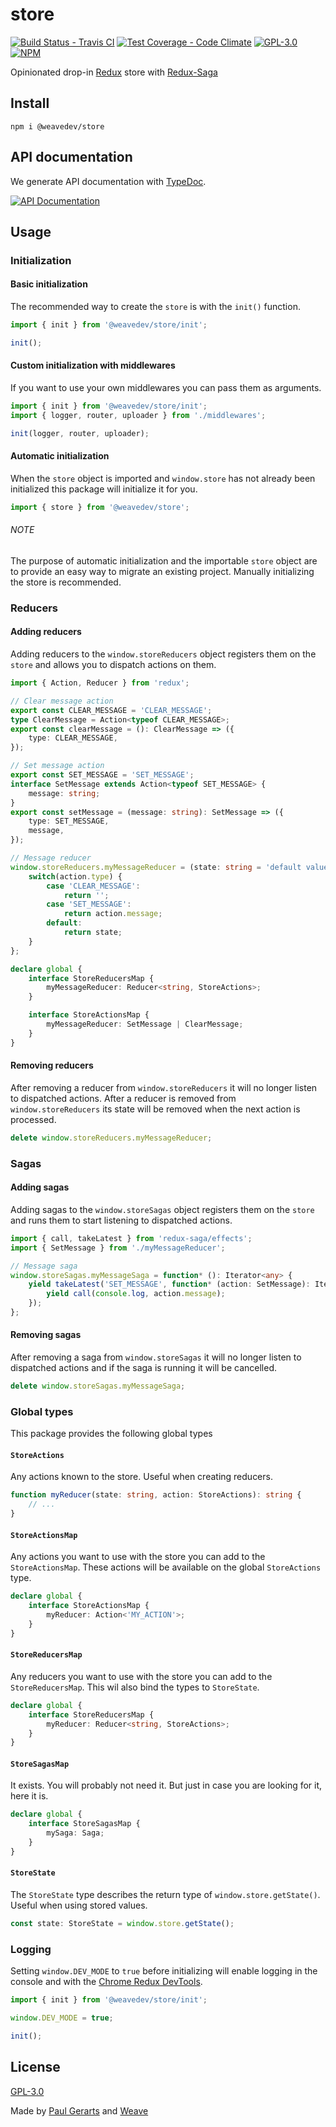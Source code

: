 # store

[![Build Status - Travis CI](https://img.shields.io/travis/weavedev/store.svg)](https://travis-ci.org/weavedev/store)
[![Test Coverage - Code Climate](https://img.shields.io/codeclimate/coverage/weavedev/store.svg)](https://codeclimate.com/github/weavedev/store/test_coverage)
[![GPL-3.0](https://img.shields.io/github/license/weavedev/store.svg)](https://github.com/weavedev/store/blob/master/LICENSE)
[![NPM](https://img.shields.io/npm/v/@weavedev/store.svg)](https://www.npmjs.com/package/@weavedev/store)

Opinionated drop-in [Redux](http://redux.js.org/) store with [Redux-Saga](https://redux-saga.js.org)

## Install

```
npm i @weavedev/store
```

## API documentation

We generate API documentation with [TypeDoc](https://typedoc.org).

[![API Documentation](https://img.shields.io/badge/API-Documentation-blue?style=for-the-badge&logo=appveyor)](https://weavedev.github.io/store/)

## Usage

### Initialization

#### Basic initialization

The recommended way to create the `store` is with the `init()` function.

```ts
import { init } from '@weavedev/store/init';

init();
```

#### Custom initialization with middlewares

If you want to use your own middlewares you can pass them as arguments.

```ts
import { init } from '@weavedev/store/init';
import { logger, router, uploader } from './middlewares';

init(logger, router, uploader);
```

#### Automatic initialization

When the `store` object is imported and `window.store` has not already been initialized this package will initialize it for you.

```ts
import { store } from '@weavedev/store';
```

###### NOTE

The purpose of automatic initialization and the importable `store` object are to provide an easy way to migrate an existing project. Manually initializing the store is recommended.

### Reducers

#### Adding reducers

Adding reducers to the `window.storeReducers` object registers them on the `store` and allows you to dispatch actions on them.

```ts
import { Action, Reducer } from 'redux';

// Clear message action
export const CLEAR_MESSAGE = 'CLEAR_MESSAGE';
type ClearMessage = Action<typeof CLEAR_MESSAGE>;
export const clearMessage = (): ClearMessage => ({
    type: CLEAR_MESSAGE,
});

// Set message action
export const SET_MESSAGE = 'SET_MESSAGE';
interface SetMessage extends Action<typeof SET_MESSAGE> {
    message: string;
}
export const setMessage = (message: string): SetMessage => ({
    type: SET_MESSAGE,
    message,
});

// Message reducer
window.storeReducers.myMessageReducer = (state: string = 'default value', action: StoreActions): string => {
    switch(action.type) {
        case 'CLEAR_MESSAGE':
            return '';
        case 'SET_MESSAGE':
            return action.message;
        default:
            return state;
    }
};

declare global {
    interface StoreReducersMap {
        myMessageReducer: Reducer<string, StoreActions>;
    }

    interface StoreActionsMap {
        myMessageReducer: SetMessage | ClearMessage;
    }
}
```

#### Removing reducers

After removing a reducer from `window.storeReducers` it will no longer listen to dispatched actions. After a reducer is removed from `window.storeReducers` its state will be removed when the next action is processed.

```ts
delete window.storeReducers.myMessageReducer;
```

### Sagas

#### Adding sagas

Adding sagas to the `window.storeSagas` object registers them on the `store` and runs them to start listening to dispatched actions.

```ts
import { call, takeLatest } from 'redux-saga/effects';
import { SetMessage } from './myMessageReducer';

// Message saga
window.storeSagas.myMessageSaga = function* (): Iterator<any> {
    yield takeLatest('SET_MESSAGE', function* (action: SetMessage): Iterator<any> {
        yield call(console.log, action.message);
    });
};
```

#### Removing sagas

After removing a saga from `window.storeSagas` it will no longer listen to dispatched actions and if the saga is running it will be cancelled.

```ts
delete window.storeSagas.myMessageSaga;
```

### Global types

This package provides the following global types

#### `StoreActions`

Any actions known to the store. Useful when creating reducers.

```ts
function myReducer(state: string, action: StoreActions): string {
    // ...
}
```

#### `StoreActionsMap`

Any actions you want to use with the store you can add to the `StoreActionsMap`. These actions will be available on the global `StoreActions` type.

```ts
declare global {
    interface StoreActionsMap {
        myReducer: Action<'MY_ACTION'>;
    }
}
```

#### `StoreReducersMap`

Any reducers you want to use with the store you can add to the `StoreReducersMap`. This wil also bind the types to `StoreState`.

```ts
declare global {
    interface StoreReducersMap {
        myReducer: Reducer<string, StoreActions>;
    }
}
```

#### `StoreSagasMap`

It exists. You will probably not need it. But just in case you are looking for it, here it is.

```ts
declare global {
    interface StoreSagasMap {
        mySaga: Saga;
    }
}
```

#### `StoreState`

The `StoreState` type describes the return type of `window.store.getState()`. Useful when using stored values.

```ts
const state: StoreState = window.store.getState();
```

### Logging

Setting `window.DEV_MODE` to `true` before initializing will enable logging in the console and with the [Chrome Redux DevTools](https://chrome.google.com/webstore/detail/redux-devtools/lmhkpmbekcpmknklioeibfkpmmfibljd?hl=en).

```ts
import { init } from '@weavedev/store/init';

window.DEV_MODE = true;

init();
```

## License

[GPL-3.0](https://github.com/weavedev/store/blob/master/LICENSE)

Made by [Paul Gerarts](https://github.com/gerarts) and [Weave](https://weave.nl)
